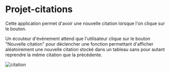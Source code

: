 # Projet-citations
Cette application permet d'avoir une nouvelle citation lorsque l'on clique sur le bouton.


Un écouteur d'événement attend que l'utilisateur clique sur le bouton "Nouvelle citation" pour déclencher une fonction permettant d'afficher aléatoirement une nouvelle citation stocké dans un tableau sans pour autant reprendre la même citation que la précédente.

![citation](https://user-images.githubusercontent.com/61229701/140050048-7a79980c-9069-44bc-8413-baf501843544.jpg)
